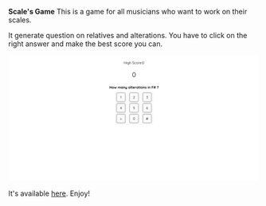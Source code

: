 **Scale's Game**
This is a game for all musicians who want to work on their scales. 

It generate question on relatives and alterations. You have to click on the right answer and make the best score you can.

![screenshot](./screenshots/Screenshot.png)

It's available  [here](https://liladoc.github.io/ScaleGame/). Enjoy!
